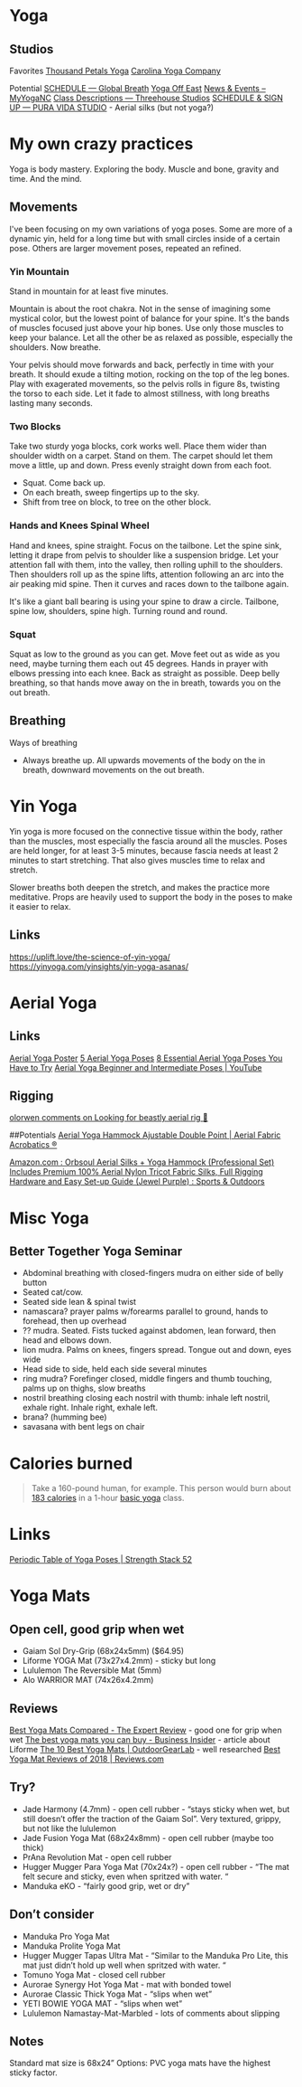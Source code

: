# Yoga

## Studios
Favorites
[Thousand Petals Yoga](https://thousandpetalsyoga.com/)
[Carolina Yoga Company](https://carolinayogacompany.com/)

Potential
[SCHEDULE — Global Breath](https://www.globalbreath.org/schedule)
[Yoga Off East](https://www.yogaoffeast.com/)
[News & Events – MyYogaNC](https://myyoganc.com/news-events/)
[Class Descriptions — Threehouse Studios](https://www.3hstudios.com/class-descriptions)
[SCHEDULE & SIGN UP — PURA VIDA STUDIO](https://www.puravidastudionc.com/scheduleandsignup) - Aerial silks (but not yoga?)

# My own crazy practices
Yoga is body mastery. Exploring the body. Muscle and bone, gravity and time. And the mind.

## Movements
I've been focusing on my own variations of yoga poses. Some are more of a dynamic yin, held for a long time but with small circles inside of a certain pose. Others are larger movement poses, repeated an refined.

### Yin Mountain
Stand in mountain for at least five minutes.

Mountain is about the root chakra. Not in the sense of imagining some mystical color, but the lowest point of balance for your spine. It's the bands of muscles focused just above your hip bones. Use only those muscles to keep your balance. Let all the other be as relaxed as possible, especially the shoulders. Now breathe.

Your pelvis should move forwards and back, perfectly in time with your breath. It should exude a tilting motion, rocking on the top of the leg bones. Play with exagerated movements, so the pelvis rolls in figure 8s, twisting the torso to each side. Let it fade to almost stillness, with long breaths lasting many seconds.

### Two Blocks
Take two sturdy yoga blocks, cork works well. Place them wider than shoulder width on a carpet. Stand on them. The carpet should let them move a little, up and down. Press evenly straight down from each foot.
* Squat. Come back up.
* On each breath, sweep fingertips up to the sky.
* Shift from tree on block, to tree on the other block.

### Hands and Knees Spinal Wheel
Hand and knees, spine straight. Focus on the tailbone. Let the spine sink, letting it drape from pelvis to shoulder like a suspension bridge. Let your attention fall with them, into the valley, then rolling uphill to the shoulders. Then shoulders roll up as the spine lifts, attention following an arc into the air peaking mid spine. Then it curves and races down to the tailbone again.

It's like a giant ball bearing is using your spine to draw a circle. Tailbone, spine low, shoulders, spine high. Turning round and round.

### Squat
Squat as low to the ground as you can get. Move feet out as wide as you need, maybe turning them each out 45 degrees. Hands in prayer with elbows pressing into each knee. Back as straight as possible. Deep belly breathing, so that hands move away on the in breath, towards you on the out breath.

## Breathing
Ways of breathing
* Always breathe up. All upwards movements of the body on the in breath, downward movements on the out breath.

# Yin Yoga
Yin yoga is more focused on the connective tissue within the body, rather than the muscles, most especially the fascia around all the muscles. Poses are held longer, for at least 3-5 minutes, because fascia needs at least 2 minutes to start stretching. That also gives muscles time to relax and stretch.

Slower breaths both deepen the stretch, and makes the practice more meditative. Props are heavily used to support the body in the poses to make it easier to relax.

## Links
https://uplift.love/the-science-of-yin-yoga/
https://yinyoga.com/yinsights/yin-yoga-asanas/

# Aerial Yoga

## Links
[Aerial Yoga Poster](https://www.aerialyogaforanyone.com/resources/Aerial%20Yoga%20for%20anyone%20Sample%20150-151.jpg)
[5 Aerial Yoga Poses](https://www.fix.com/assets/content/19656/aerial-yoga.png)
[8 Essential Aerial Yoga Poses You Have to Try](https://wanderlust.com/journal/8-essential-aerial-yoga-poses-you-have-to-try/)
[Aerial Yoga Beginner and Intermediate Poses | YouTube](https://www.youtube.com/watch?v=6mwRxm8dM28)

## Rigging
[olorwen comments on Looking for beastly aerial rig 🤩](https://old.reddit.com/r/aerialsilks/comments/mv0atj/looking_for_beastly_aerial_rig/gvaa9p3/)

##Potentials
[Aerial Yoga Hammock Ajustable Double Point | Aerial Fabric Acrobatics ®](https://aerialfabric.com/shop/aerial-yoga-hammock-double-point/)

[Amazon.com : Orbsoul Aerial Silks + Yoga Hammock (Professional Set) Includes Premium 100% Aerial Nylon Tricot Fabric Silks, Full Rigging Hardware and Easy Set-up Guide (Jewel Purple) : Sports & Outdoors](https://www.amazon.com/Orbsoul-Complete-Equipment-Premium-Hardware/dp/B072Q2MWV2)


# Misc Yoga
## Better Together Yoga Seminar
* Abdominal breathing with closed-fingers mudra on either side of belly button
* Seated cat/cow.
* Seated side lean & spinal twist
* namascara? prayer palms w/forearms parallel to ground, hands to forehead, then up overhead
* ?? mudra. Seated. Fists tucked against abdomen, lean forward, then head and elbows down.
* lion mudra. Palms on knees, fingers spread. Tongue out and down, eyes wide
* Head side to side, held each side several minutes
* ring mudra? Forefinger closed, middle fingers and thumb touching, palms up on thighs, slow breaths
* nostril breathing closing each nostril with thumb: inhale left nostril, exhale right. Inhale right, exhale left.
* brana? (humming bee)
* savasana with bent legs on chair

# Calories burned
> Take a 160-pound human, for example. This person would burn about  [183 calories](https://www.mayoclinic.org/healthy-lifestyle/weight-loss/expert-answers/yoga-for-weight-loss/faq-20057754)  in a 1-hour  [basic yoga](https://greatist.com/fitness/yoga-basics-for-beginners/)  class. 

# Links
[Periodic Table of Yoga Poses | Strength Stack 52](http://strength.stack52.com/periodic-table-of-yoga-poses/)

# Yoga Mats
## Open cell, good grip when wet
* Gaiam Sol Dry-Grip (68x24x5mm) ($64.95)
* Liforme YOGA Mat (73x27x4.2mm) - sticky but long
* Lululemon The Reversible Mat (5mm)
* Alo WARRIOR MAT (74x26x4.2mm)

## Reviews
[Best Yoga Mats Compared - The Expert Review](https://www.yogaoutlet.com/guides/best-yoga-mats-compared-the-expert-review/) - good one for grip when wet
[The best yoga mats you can buy - Business Insider](http://www.businessinsider.com/best-yoga-mat/#the-best-yoga-mat-overall-1) - article about Liforme
[The 10 Best Yoga Mats | OutdoorGearLab](https://www.outdoorgearlab.com/topics/fitness/best-yoga-mat) - well researched
[Best Yoga Mat Reviews of 2018 | Reviews.com](https://www.reviews.com/best-yoga-mat/)

## Try?
* Jade Harmony (4.7mm) - open cell rubber - “stays sticky when wet, but still doesn’t offer the traction of the Gaiam Sol”. Very textured, grippy, but not like the lululemon
* Jade Fusion Yoga Mat (68x24x8mm) - open cell rubber (maybe too thick)
* PrAna Revolution Mat - open cell rubber
* Hugger Mugger Para Yoga Mat  (70x24x?) - open cell rubber - “The mat felt secure and sticky, even when spritzed with water. “
* Manduka eKO - “fairly good grip, wet or dry”

## Don’t consider
* Manduka Pro Yoga Mat
* Manduka Prolite Yoga Mat
* Hugger Mugger Tapas Ultra Mat - “Similar to the Manduka Pro Lite, this mat just didn’t hold up well when spritzed with water. “
* Tomuno Yoga Mat - closed cell rubber
* Aurorae Synergy Hot Yoga Mat - mat with bonded towel
* Aurorae Classic Thick Yoga Mat - “slips when wet”
* YETI BOWIE YOGA MAT - “slips when wet”
* Lululemon Namastay-Mat-Marbled - lots of comments about slipping

## Notes
Standard mat size is 68x24”
Options: PVC yoga mats have the highest sticky factor.
